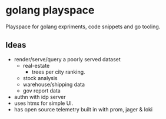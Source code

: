 # golang playspace

Playspace for golang expriments, code snippets and go tooling.

## Ideas

- render/serve/query a poorly served dataset
  - real-estate
    - trees per city ranking.
  - stock analysis
  - warehouse/shipping data
  - gov report data
- authn with idp server
- uses htmx for simple UI.
- has open source telemetry built in with prom, jager & loki
